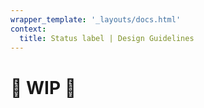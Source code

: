 ```yaml
---
wrapper_template: '_layouts/docs.html'
context:
  title: Status label | Design Guidelines
---
```


# 🚧 WIP 🚧
